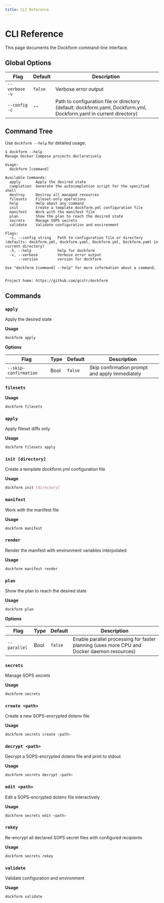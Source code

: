 ```yaml
---
title: CLI Reference
---
```


# CLI Reference

This page documents the Dockform command-line interface. 

## Global Options

| Flag             | Default | Description                                                                                                          |
| ---------------- | ------- | -------------------------------------------------------------------------------------------------------------------- |
| `--verbose` `-v` | `false`  | Verbose error output                                                                                                |
| `--config` `-c`  | `""`     | Path to configuration file or directory (default: dockform.yaml, Dockform.yml, Dockform.yaml in current directory) |

## Command Tree

Use `dockform --help` for detailed usage:

```
$ dockform --help
Manage Docker Compose projects declaratively

Usage:
  dockform [command]

Available Commands:
  apply       Apply the desired state
  completion  Generate the autocompletion script for the specified shell
  destroy     Destroy all managed resources
  filesets    Fileset-only operations
  help        Help about any command
  init        Create a template dockform.yml configuration file
  manifest    Work with the manifest file
  plan        Show the plan to reach the desired state
  secrets     Manage SOPS secrets
  validate    Validate configuration and environment

Flags:
  -c, --config string   Path to configuration file or directory (defaults: dockform.yml, dockform.yaml, Dockform.yml, Dockform.yaml in current directory)
  -h, --help            help for dockform
  -v, --verbose         Verbose error output
      --version         version for dockform

Use "dockform [command] --help" for more information about a command.


Project home: https://github.com/gcstr/dockform
```

## Commands

### `apply`

Apply the desired state

**Usage**

```bash
dockform apply
```

**Options**

| Flag                  | Type | Default | Description                                    |
| --------------------- | ---- | ------- | ---------------------------------------------- |
| `--skip-confirmation` | Bool | `false` | Skip confirmation prompt and apply immediately |

### `filesets`

**Usage**

```bash
dockform filesets
```

### `apply`

Apply fileset diffs only

**Usage**

```bash
dockform filesets apply
```

### `init [directory]`

Create a template dockform.yml configuration file

**Usage**

```bash
dockform init [directory]
```

### `manifest`

Work with the manifest file

**Usage**

```bash
dockform manifest
```

### `render`

Render the manifest with environment variables interpolated

**Usage**

```bash
dockform manifest render
```

### `plan`

Show the plan to reach the desired state

**Usage**

```bash
dockform plan
```

**Options**

| Flag         | Type | Default | Description                                                                                |
| ------------ | ---- | ------- | ------------------------------------------------------------------------------------------ |
| `--parallel` | Bool | `false` | Enable parallel processing for faster planning (uses more CPU and Docker daemon resources) |

### `secrets`

Manage SOPS secrets

**Usage**

```bash
dockform secrets
```

### `create <path>`

Create a new SOPS-encrypted dotenv file

**Usage**

```bash
dockform secrets create <path>
```

### `decrypt <path>`

Decrypt a SOPS-encrypted dotenv file and print to stdout

**Usage**

```bash
dockform secrets decrypt <path>
```

### `edit <path>`

Edit a SOPS-encrypted dotenv file interactively

**Usage**

```bash
dockform secrets edit <path>
```

### `rekey`

Re-encrypt all declared SOPS secret files with configured recipients

**Usage**

```bash
dockform secrets rekey
```

### `validate`

Validate configuration and environment

**Usage**

```bash
dockform validate
```

